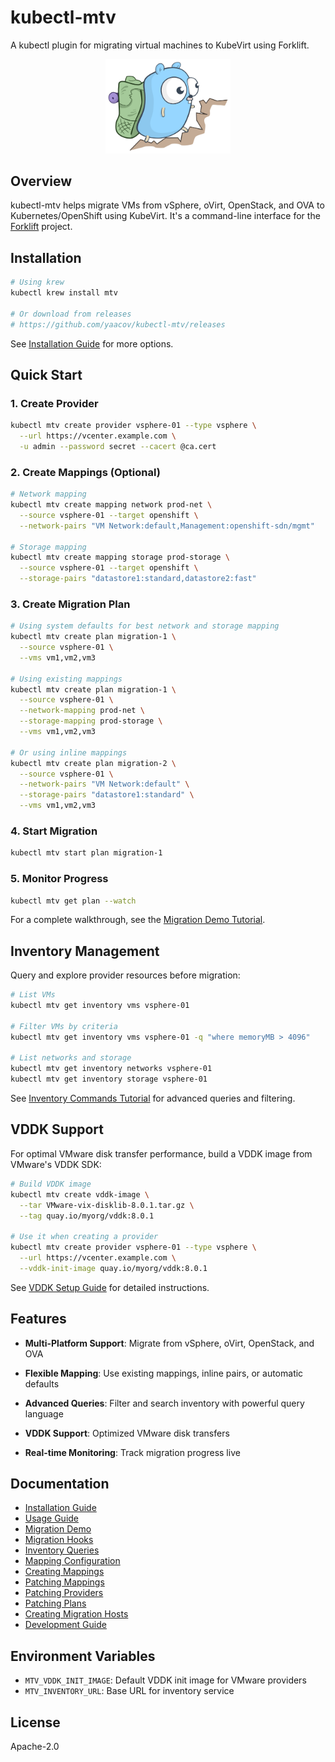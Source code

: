 # kubectl-mtv

A kubectl plugin for migrating virtual machines to KubeVirt using Forklift.

<p align="center">
  <img src="docs/hiking.svg" alt="kubectl-mtv logo" width="200">
</p>

## Overview

kubectl-mtv helps migrate VMs from vSphere, oVirt, OpenStack, and OVA to Kubernetes/OpenShift using KubeVirt. It's a command-line interface for the [Forklift](https://github.com/kubev2v/forklift) project.

## Installation

```bash
# Using krew
kubectl krew install mtv

# Or download from releases
# https://github.com/yaacov/kubectl-mtv/releases
```

See [Installation Guide](docs/README-install.md) for more options.

## Quick Start

### 1. Create Provider

```bash
kubectl mtv create provider vsphere-01 --type vsphere \
  --url https://vcenter.example.com \
  -u admin --password secret --cacert @ca.cert
```

### 2. Create Mappings (Optional)

```bash
# Network mapping
kubectl mtv create mapping network prod-net \
  --source vsphere-01 --target openshift \
  --network-pairs "VM Network:default,Management:openshift-sdn/mgmt"

# Storage mapping  
kubectl mtv create mapping storage prod-storage \
  --source vsphere-01 --target openshift \
  --storage-pairs "datastore1:standard,datastore2:fast"
```

### 3. Create Migration Plan

```bash
# Using system defaults for best network and storage mapping
kubectl mtv create plan migration-1 \
  --source vsphere-01 \
  --vms vm1,vm2,vm3

# Using existing mappings
kubectl mtv create plan migration-1 \
  --source vsphere-01 \
  --network-mapping prod-net \
  --storage-mapping prod-storage \
  --vms vm1,vm2,vm3

# Or using inline mappings
kubectl mtv create plan migration-2 \
  --source vsphere-01 \
  --network-pairs "VM Network:default" \
  --storage-pairs "datastore1:standard" \
  --vms vm1,vm2,vm3
```

### 4. Start Migration

```bash
kubectl mtv start plan migration-1
```

### 5. Monitor Progress

```bash
kubectl mtv get plan --watch
```

For a complete walkthrough, see the [Migration Demo Tutorial](docs/README_demo.md).

## Inventory Management

Query and explore provider resources before migration:

```bash
# List VMs
kubectl mtv get inventory vms vsphere-01

# Filter VMs by criteria
kubectl mtv get inventory vms vsphere-01 -q "where memoryMB > 4096"

# List networks and storage
kubectl mtv get inventory networks vsphere-01
kubectl mtv get inventory storage vsphere-01
```

See [Inventory Commands Tutorial](docs/README_inventory.md) for advanced queries and filtering.

## VDDK Support

For optimal VMware disk transfer performance, build a VDDK image from VMware's VDDK SDK:

```bash
# Build VDDK image
kubectl mtv create vddk-image \
  --tar VMware-vix-disklib-8.0.1.tar.gz \
  --tag quay.io/myorg/vddk:8.0.1

# Use it when creating a provider
kubectl mtv create provider vsphere-01 --type vsphere \
  --url https://vcenter.example.com \
  --vddk-init-image quay.io/myorg/vddk:8.0.1
```

See [VDDK Setup Guide](docs/README_vddk.md) for detailed instructions.

## Features

- **Multi-Platform Support**: Migrate from vSphere, oVirt, OpenStack, and OVA

- **Flexible Mapping**: Use existing mappings, inline pairs, or automatic defaults
- **Advanced Queries**: Filter and search inventory with powerful query language
- **VDDK Support**: Optimized VMware disk transfers
- **Real-time Monitoring**: Track migration progress live

## Documentation

- [Installation Guide](docs/README-install.md)
- [Usage Guide](docs/README-usage.md)
- [Migration Demo](docs/README_demo.md)
- [Migration Hooks](docs/README_hooks.md)
- [Inventory Queries](docs/README_inventory.md)
- [Mapping Configuration](docs/README_mapping_pairs.md)
- [Creating Mappings](docs/README_create_mappings.md)
- [Patching Mappings](docs/README_patch_mappings.md)
- [Patching Providers](docs/README_patch_providers.md)
- [Patching Plans](docs/README_patch_plans.md)
- [Creating Migration Hosts](docs/README_host_creation.md)
- [Development Guide](docs/README-development.md)

## Environment Variables

- `MTV_VDDK_INIT_IMAGE`: Default VDDK init image for VMware providers
- `MTV_INVENTORY_URL`: Base URL for inventory service

## License

Apache-2.0